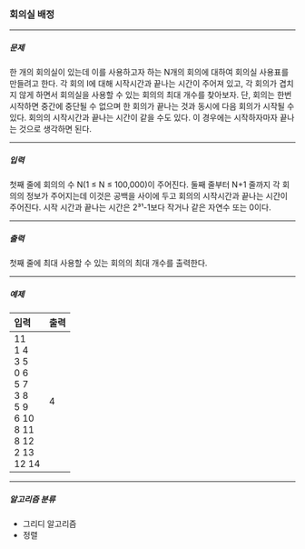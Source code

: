 ### 회의실 배정

***

##### 문제
한 개의 회의실이 있는데 이를 사용하고자 하는 N개의 회의에 대하여 회의실 사용표를 만들려고 한다. 각 회의 I에 대해 시작시간과 끝나는 시간이 주어져 있고, 각 회의가 겹치지 않게 하면서 회의실을 사용할 수 있는 회의의 최대 개수를 찾아보자. 단, 회의는 한번 시작하면 중간에 중단될 수 없으며 한 회의가 끝나는 것과 동시에 다음 회의가 시작될 수 있다. 회의의 시작시간과 끝나는 시간이 같을 수도 있다. 이 경우에는 시작하자마자 끝나는 것으로 생각하면 된다.

***

##### 입력
첫째 줄에 회의의 수 N(1 ≤ N ≤ 100,000)이 주어진다. 둘째 줄부터 N+1 줄까지 각 회의의 정보가 주어지는데 이것은 공백을 사이에 두고 회의의 시작시간과 끝나는 시간이 주어진다. 시작 시간과 끝나는 시간은 2³¹-1보다 작거나 같은 자연수 또는 0이다.

***

##### 출력
첫째 줄에 최대 사용할 수 있는 회의의 최대 개수를 출력한다.

***

##### 예제
|입력|출력|
|:---|:---|
|11<br>1 4<br>3 5<br>0 6<br>5 7<br>3 8<br>5 9<br>6 10<br>8 11<br>8 12<br>2 13<br>12 14|4|

***

##### 알고리즘 분류
* 그리디 알고리즘
* 정렬